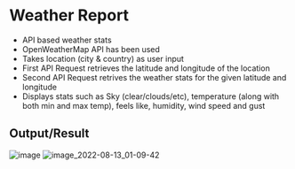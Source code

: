# Weather Report
* API based weather stats
* OpenWeatherMap API has been used
* Takes location (city & country) as user input
* First API Request retrieves the latitude and longitude of the location 
* Second API Request retrives the weather stats for the given latitude and longitude
* Displays stats such as Sky (clear/clouds/etc), temperature (along with both min and max temp), feels like, humidity, wind speed and gust

## Output/Result
![image](https://user-images.githubusercontent.com/24754580/184432170-de11fdc8-8419-43e8-969d-b528a644daed.png)
![image_2022-08-13_01-09-42](https://user-images.githubusercontent.com/24754580/184432212-8bc9b917-696a-4c69-9daf-336398c1a85b.png)
